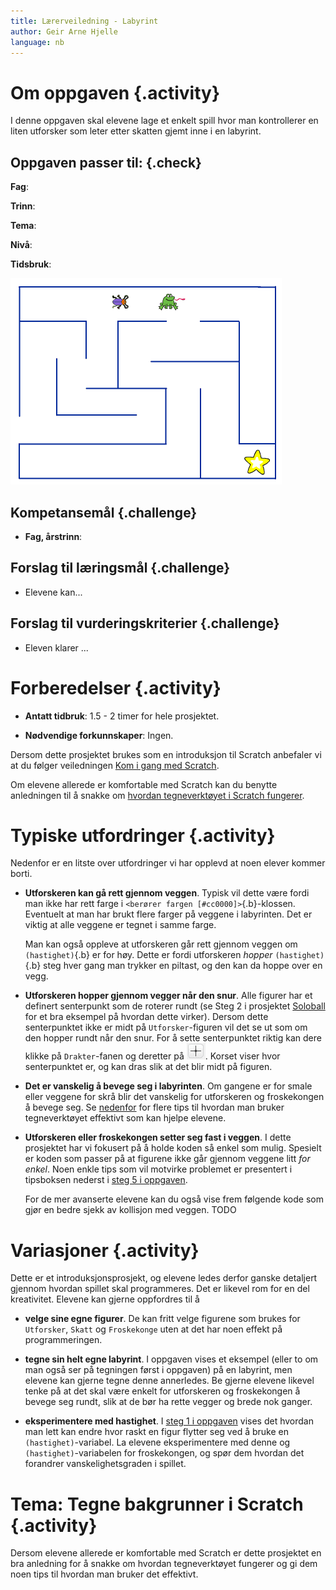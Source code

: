 ```yaml
---
title: Lærerveiledning - Labyrint
author: Geir Arne Hjelle
language: nb
---
```


# Om oppgaven {.activity}
I denne oppgaven skal elevene lage et enkelt spill hvor man kontrollerer en liten utforsker som leter etter skatten gjemt inne i en labyrint.

## Oppgaven passer til: {.check}
 __Fag__:

__Trinn__:

__Tema__:

__Nivå__:

__Tidsbruk__:

![](labyrint.png)

## Kompetansemål {.challenge}

+ __Fag, årstrinn__:


## Forslag til læringsmål {.challenge}

+ Elevene kan...


## Forslag til vurderingskriterier {.challenge}

+ Eleven klarer ...


# Forberedelser {.activity}

+ __Antatt tidbruk__: 1.5 - 2 timer for hele prosjektet.

+ __Nødvendige forkunnskaper__: Ingen.

Dersom dette prosjektet brukes som en introduksjon til Scratch
anbefaler vi at du følger veiledningen
[Kom i gang med Scratch](../veiledninger/kom_i_gang_med_scratch.html).

Om elevene allerede er komfortable med Scratch kan du benytte
anledningen til å snakke om
[hvordan tegneverktøyet i Scratch fungerer](#tema-tegne-bakgrunner-i-scratch).

# Typiske utfordringer {.activity}

Nedenfor er en litste over utfordringer vi har opplevd at noen elever
kommer borti.

+ __Utforskeren kan gå rett gjennom veggen__. Typisk vil dette være
  fordi man ikke har rett farge i `<berører fargen [#cc0000]>`{.b}-klossen.
  Eventuelt at man har brukt flere farger på veggene i labyrinten. Det er
  viktig at alle veggene er tegnet i samme farge.

  Man kan også oppleve at utforskeren går rett gjennom veggen om
  `(hastighet)`{.b} er for høy. Dette er fordi utforskeren _hopper_
  `(hastighet)`{.b} steg hver gang man trykker en piltast, og den kan
  da hoppe over en vegg.

+ __Utforskeren hopper gjennom vegger når den snur__. Alle figurer har
  et definert senterpunkt som de roterer rundt (se Steg 2 i prosjektet
  [Soloball](../soloball/soloball.html) for et bra eksempel på hvordan
  dette virker). Dersom dette senterpunktet ikke er midt på
  `Utforsker`-figuren vil det se ut som om den hopper rundt når den
  snur. For å sette senterpunktet riktig kan dere klikke på
  `Drakter`-fanen og deretter på
  ![Velg senterpunkt](../bilder/velg_senterpunkt.png). Korset viser
  hvor senterpunktet er, og kan dras slik at det blir midt på figuren.

+ __Det er vanskelig å bevege seg i labyrinten__. Om gangene er for
  smale eller veggene for skrå blir det vanskelig for utforskeren og
  froskekongen å bevege seg. Se
  [nedenfor](#tema-tegne-bakgrunner-i-scratch) for flere tips til
  hvordan man bruker tegneverktøyet effektivt som kan hjelpe elevene.

+ __Utforskeren eller froskekongen setter seg fast i veggen__. I dette
  prosjektet har vi fokusert på å holde koden så enkel som
  mulig. Spesielt er koden som passer på at figurene ikke går gjennom
  veggene litt _for enkel_. Noen enkle tips som vil motvirke problemet
  er presentert i tipsboksen nederst i
  [steg 5 i oppgaven](labyrint.html#tips-3).

  For de mer avanserte elevene kan du også vise frem følgende kode som
  gjør en bedre sjekk av kollisjon med veggen.  TODO

# Variasjoner {.activity}

Dette er et introduksjonsprosjekt, og elevene ledes derfor ganske
detaljert gjennom hvordan spillet skal programmeres. Det er likevel
rom for en del kreativitet. Elevene kan gjerne oppfordres til å

+ __velge sine egne figurer__. De kan fritt velge figurene som brukes
  for `Utforsker`, `Skatt` og `Froskekonge` uten at det har noen
  effekt på programmeringen.

+ __tegne sin helt egne labyrint__. I oppgaven vises et eksempel
  (eller to om man også ser på tegningen først i oppgaven) på en
  labyrint, men elevene kan gjerne tegne denne annerledes. Be gjerne
  elevene likevel tenke på at det skal være enkelt for utforskeren og
  froskekongen å bevege seg rundt, slik at de bør ha rette vegger og
  brede nok ganger.

+ __eksperimentere med hastighet__. I
  [steg 1 i oppgaven](labyrint.html#steg-1-hvordan-styre-figurer-med-piltastene)
  vises det hvordan man lett kan endre hvor raskt en figur flytter seg
  ved å bruke en `(hastighet)`-variabel. La elevene eksperimentere med
  denne og `(hastighet)`-variabelen for froskekongen, og spør dem
  hvordan det forandrer vanskelighetsgraden i spillet.

# Tema: Tegne bakgrunner i Scratch {.activity}

Dersom elevene allerede er komfortable med Scratch er dette prosjektet
en bra anledning for å snakke om hvordan tegneverktøyet fungerer og gi
dem noen tips til hvordan man bruker det effektivt.
